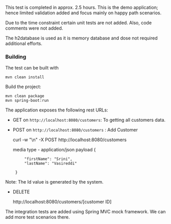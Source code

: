 This test is completed in approx. 2.5 hours. This is the demo application; hence limited validation added and focus mainly on happy path scenarios.

Due to the time constraint certain unit tests are not added. Also, code comments were not added.

The h2database is used as it is memory database and dose not required additional efforts.


### Building

The test can be built with

    mvn clean install


Build the project:

    mvn clean package
    mvn spring-boot:run 

The application exposes the following rest URLs:

- GET on `http://localhost:8080/customers`:  To getting all customers data.

- POST on `http://localhost:8080/customers` :  Add Customer

    curl -w "\n" -X POST http://localhost:8080/customers

    media type - application/json
    payload
       {

           "firstName": "Srini",
           "lastName": "Vasireddi"

       }

Note: The Id value is generated by the system.


- DELETE

    http://localhost:8080/customers/[customer ID]


The integration tests are added using Spring MVC mock framework. We can add more test scenarios there.
